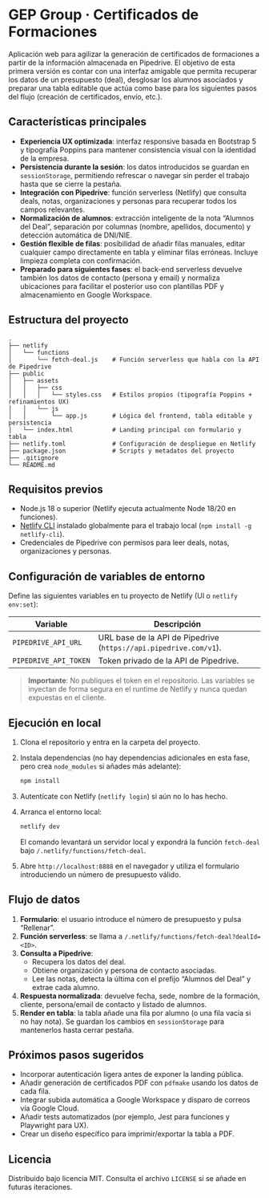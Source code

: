 # GEP Group · Certificados de Formaciones

Aplicación web para agilizar la generación de certificados de formaciones a partir de la
información almacenada en Pipedrive. El objetivo de esta primera versión es contar con
una interfaz amigable que permita recuperar los datos de un presupuesto (deal),
desglosar los alumnos asociados y preparar una tabla editable que actúa como base para
los siguientes pasos del flujo (creación de certificados, envío, etc.).

## Características principales

- **Experiencia UX optimizada**: interfaz responsive basada en Bootstrap 5 y tipografía
  Poppins para mantener consistencia visual con la identidad de la empresa.
- **Persistencia durante la sesión**: los datos introducidos se guardan en `sessionStorage`,
  permitiendo refrescar o navegar sin perder el trabajo hasta que se cierre la pestaña.
- **Integración con Pipedrive**: función serverless (Netlify) que consulta deals, notas,
  organizaciones y personas para recuperar todos los campos relevantes.
- **Normalización de alumnos**: extracción inteligente de la nota “Alumnos del Deal”,
  separación por columnas (nombre, apellidos, documento) y detección automática de
  DNI/NIE.
- **Gestión flexible de filas**: posibilidad de añadir filas manuales, editar cualquier
  campo directamente en tabla y eliminar filas erróneas. Incluye limpieza completa con
  confirmación.
- **Preparado para siguientes fases**: el back-end serverless devuelve también los datos
  de contacto (persona y email) y normaliza ubicaciones para facilitar el posterior uso
  con plantillas PDF y almacenamiento en Google Workspace.

## Estructura del proyecto

```
.
├── netlify
│   └── functions
│       └── fetch-deal.js    # Función serverless que habla con la API de Pipedrive
├── public
│   ├── assets
│   │   ├── css
│   │   │   └── styles.css   # Estilos propios (tipografía Poppins + refinamientos UX)
│   │   └── js
│   │       └── app.js       # Lógica del frontend, tabla editable y persistencia
│   └── index.html           # Landing principal con formulario y tabla
├── netlify.toml             # Configuración de despliegue en Netlify
├── package.json             # Scripts y metadatos del proyecto
├── .gitignore
└── README.md
```

## Requisitos previos

- Node.js 18 o superior (Netlify ejecuta actualmente Node 18/20 en funciones).
- [Netlify CLI](https://docs.netlify.com/cli/get-started/) instalado globalmente para el
  trabajo local (`npm install -g netlify-cli`).
- Credenciales de Pipedrive con permisos para leer deals, notas, organizaciones y
  personas.

## Configuración de variables de entorno

Define las siguientes variables en tu proyecto de Netlify (UI o `netlify env:set`):

| Variable                 | Descripción                                              |
| ------------------------ | -------------------------------------------------------- |
| `PIPEDRIVE_API_URL`      | URL base de la API de Pipedrive (`https://api.pipedrive.com/v1`). |
| `PIPEDRIVE_API_TOKEN`    | Token privado de la API de Pipedrive.                    |

> **Importante**: No publiques el token en el repositorio. Las variables se inyectan de
> forma segura en el runtime de Netlify y nunca quedan expuestas en el cliente.

## Ejecución en local

1. Clona el repositorio y entra en la carpeta del proyecto.
2. Instala dependencias (no hay dependencias adicionales en esta fase, pero crea
   `node_modules` si añades más adelante):

   ```bash
   npm install
   ```

3. Autentícate con Netlify (`netlify login`) si aún no lo has hecho.
4. Arranca el entorno local:

   ```bash
   netlify dev
   ```

   El comando levantará un servidor local y expondrá la función `fetch-deal` bajo
   `/.netlify/functions/fetch-deal`.

5. Abre `http://localhost:8888` en el navegador y utiliza el formulario introduciendo un
   número de presupuesto válido.

## Flujo de datos

1. **Formulario**: el usuario introduce el número de presupuesto y pulsa “Rellenar”.
2. **Función serverless**: se llama a `/.netlify/functions/fetch-deal?dealId=<ID>`.
3. **Consulta a Pipedrive**:
   - Recupera los datos del deal.
   - Obtiene organización y persona de contacto asociadas.
   - Lee las notas, detecta la última con el prefijo “Alumnos del Deal” y extrae cada
     alumno.
4. **Respuesta normalizada**: devuelve fecha, sede, nombre de la formación, cliente,
   persona/email de contacto y listado de alumnos.
5. **Render en tabla**: la tabla añade una fila por alumno (o una fila vacía si no hay
   nota). Se guardan los cambios en `sessionStorage` para mantenerlos hasta cerrar pestaña.

## Próximos pasos sugeridos

- Incorporar autenticación ligera antes de exponer la landing pública.
- Añadir generación de certificados PDF con `pdfmake` usando los datos de cada fila.
- Integrar subida automática a Google Workspace y disparo de correos vía Google Cloud.
- Añadir tests automatizados (por ejemplo, Jest para funciones y Playwright para UX).
- Crear un diseño específico para imprimir/exportar la tabla a PDF.

## Licencia

Distribuido bajo licencia MIT. Consulta el archivo `LICENSE` si se añade en futuras
iteraciones.
